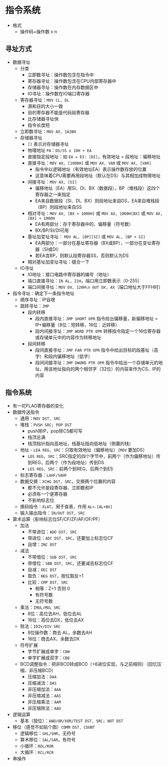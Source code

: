 # 指令系统

- 格式
	- 操作码+操作数 x n

## 寻址方式

- 数据寻址
	- 分类
		- 立即数寻址：操作数包含在指令中
		- 寄存器寻址：操作数包含在CPU内部寄存器中
		- 存储器寻址：操作数在内存数据区中
		- IO寻址：操作数在IO端口寄存器
	- 寄存器寻址：`MOV CL, DL`
		- 源和目的大小一致
		- 目的寄存器不能是代码段寄存器
		- 比存储器寻址快
		- 指令长度短
	- 立即数寻址：`MOV AX, 1A2BH`
	- 存储器寻址
		- `[]` 表示对存储器寻址
		- 物理地址 `PA`：`DS/SS x 10H + EA`
		- 直接指定段地址：如 `EA = ES: [DI]`，有效地址 = 段地址：偏移地址
		- 直接寻址：`MOV AX, [1000H]` 或 `MOV AX, VAR` 或 `MOV AX, [VAR]`
			- 指令中以逻辑地址（有效地址EA）表示操作数存放的位置
			- 这意味着CPU需要再用段地址（默认在DS）与其相加成物理地址
		- 间接寻址：`MOV AX, [SI]`
			- 偏移地址（EA）用SI、DI、BX（数据段），BP（堆栈段）这四个寄存器之一来指定
			- EA来自数据段（SI、DI、BX）则段地址来自DS，EA来自堆栈段（BP）则段地址来自SS
		- 相对寻址：`MOV AX, [BX + 1000H]` 或 `MOV AX, 1000H[BX]` 或 `MOV AX, [BX] + 1000H`
			- EA有两部分：存于寄存器中的、偏移量（符号数）
			- BX/BP/SI/DI可用
		- 基址加变址寻址： `MOV AL, [BP][SI]` 或 `MOV AL, [BP + SI]`
			- EA两部分：一部分在基址寄存器（BX或BP），一部分在变址寄存器（SI或DI）
			- 若EA含BP，则默认段寄存器SS，否则默认为DS
		- 相对基址加变址寻址：缝合一下
	- IO寻址
		- IO地址：接口电路中寄存器的编号（地址）
		- 端口直接寻址：`IN AL, 21H`，端口用立即数表示（0-255）
		- 端口间接寻址：`MOV DX, 120H\n OUT DX, AX`（端口地址大于FFH时）
- 指令寻址：确定下一条指令地址
	- 顺序寻址：IP自增
	- 跳转寻址：`JMP`
		- 段内转移
			- 段内直接寻址：`JMP SHORT OPR` 指令给出偏移量，新偏移地址 = IP+偏移量（8位：短转移，16位：近转移）
			- 段内间接寻址：`JMP WORD PTR OPR` 转移指令指定一个16位寄存器或存储单元中的内容作为转移地址
		- 段间转移
			- 段间直接寻址：`JMP FAR PTR OPR` 指令中给出目标的段基址（高字）和段内偏移地址（低字）
			- 段间间接寻址：`JMP DWORD PTR OPR` 指令中给出一个存储单元的地址，用该地址指向的两个相邻字（32位）的内容来作为CS、IP的内容

## 指令系统

- 有一坨FLAG寄存器的变化
- 数据传送指令
	- 通用：`MOV DST, SRC`
	- 堆栈：`PUSH SRC; POP DST`
		- push除IP，pop除CS都可写
		- 栈顶总满
		- 栈顶指针指向高地址，栈基址指向低地址（倒置的栈）
	- 地址
		- `LEA REG, SRC`：只取有效地址（偏移地址）（`MOV` 要加DS）
		- `LDS REG, SRC`：SRC指定的四个字节中，前两个（作为偏移地址）传到REG，后两个（作为段地址）传到DS
		- `LES REG, SRC`：前两个到REG，后两个到ES
	- 标志寄存器：`LAHF/SAHF`
	- 数据交换：`XCHG DST, SRC`，交换两个位置的内容
		- 都不允许是段寄存器、立即数和IP
		- 必须有一个是寄存器
		- 不影响标志位
	- 换码指令：`XLAT`，用于查表，作用 `AL<-[AL+BX]`
	- 输入输出指令：`IN/OUT DST, SRC`
- 算术运算（影响标志位SF/CF/ZF/AF/OF/PF）
	- 加法
		- 不带进位：`ADD DST, SRC`
		- 带进位：`ADC DST, SRC`，还要加上标志位CF
		- 自增：`INC DST`
	- 减法
		- 不带借位：`SUB DST, SRC`
		- 带借位：`SBB DST, SRC`，还要减去标志位CF
		- 自减：`DEC DST`
		- 取负：`NEG DST`，按位取反+1
		- 比较：`CMP DST, SRC`
			- 相等：Z=1 否则 0
			- 有符号数
			- 无符号数
	- 乘法：`IMUL/MUL SRC`
		- 8位：高位去AH，低位去AL
		- 16位：高位去DX，低位去AX
	- 除法：`IDIV/DIV SRC`
		- 8位操作数：商去 AL，余数去AH
		- 16位：商去AX，余数去DX
	- 符号扩展
		- 字节扩展成单字：`CBW`
		- 单字扩展成双字：`CBD`
	- BCD调整指令：把非BCD转成BCD（+6进位实现，与之前相同）（回忆压缩、非压缩BCD）
		- 压缩加法：`DAA`
		- 压缩减法：`DAS`
		- 非压缩加法：`AAA`
		- 非压缩减法：`AAS`
		- 非压缩乘法：`AAM`
		- 非压缩除法：`AAD`
- 逻辑运算
	- 基本（按位）：`AND/OR/XOR/TEST DST, SRC; NOT DST`
- 移位（感觉不如贴个图）`COMM DST, COUNT`
	- 逻辑移位：`SHL/SHR`，无符号
	- 算术移位：`SAL/SAR`，有符号
	- 小循环：`ROL/ROR`
	- 大循环：`RCL/RCR`
- 串操作